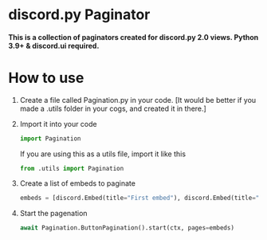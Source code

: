 # discord.py Paginator
#### This is a collection of paginators created for discord.py 2.0 views. Python 3.9+ & discord.ui required.
#

# How to use
1) Create a file called Pagination.py in your code. [It would be better if you made a .utils folder in your cogs, and created it in there.]

2) Import it into your code
    ```py
    import Pagination
    ```
    If you are using this as a utils file, import it like this
    ```py
    from .utils import Pagination
    ```
3) Create a list of embeds to paginate
    ```py
    embeds = [discord.Embed(title="First embed"), discord.Embed(title="Second embed")]
    ````
4) Start the pagenation
    ```py
    await Pagination.ButtonPagination().start(ctx, pages=embeds)
    ```
